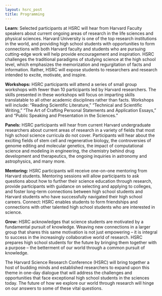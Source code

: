```yaml
---
layout: hsrc_post
title: Programming
---
```


**Learn:** Selected participants at HSRC will hear from Harvard Faculty speakers about current ongoing areas of research in the life sciences and physical sciences. Harvard University is one of the top research institutions in the world, and providing high school students with opportunities to form connections with both Harvard faculty and students who are pursuing cutting-edge work will help provide encouragement and inspiration. HSRC challenges the traditional paradigms of studying science at the high school level, which emphasizes the memorization and regurgitation of facts and information.   Rather, HSRC will expose students to researchers and research intended to excite, motivate, and inspire.

**Workshops:** HSRC participants will attend a series of small group workshops with fewer than 10 participants led by Harvard researchers. The skills presented in these workshops will focus on imparting skills translatable to all other academic disciplines rather than facts. Workshops will include: “Reading Scientific Literature,” “Technical and Scientific Writing,” “The Art of Crafting Personal Statements and Application Essays,” and “Public Speaking and Presentation in the Sciences.”

**Panels:** HSRC participants will hear from current Harvard undergraduate researchers about current areas of research in a variety of fields that most high school science curricula do not cover. Participants will hear about the exciting fields of stem cell and regenerative biology, the controversies of genome editing and molecular genetics, the impact of computational science and modeling in engineering, the chemistry behind drug development and therapeutics, the ongoing inquiries in astronomy and astrophysics, and many more.

**Mentoring:** HSRC participants will receive one-on-one mentoring from Harvard students. Mentoring sessions will allow participants to ask questions about how to further their science education through research, provide participants with guidance on selecting and applying to colleges, and foster long-term connections between high school students and Harvard students who have successfully navigated their high school careers.
Connect: HSRC enables students to form friendships and connections with other talented high school students who are interested in science.

**Grow:** HSRC acknowledges that science students are motivated by a fundamental pursuit of knowledge. Weaving new connections in a larger group that shares this same motivation is not just empowering – it is integral to success in the increasingly collaborative world of research. HSRC prepares high school students for the future by bringing them together with a purpose – the betterment of our world through a common pursuit of knowledge.

The Harvard Science Research Conference (HSRC) will bring together a host of budding minds and established researchers to expand upon this theme in one-day dialogue that will address the challenges and opportunities that face exceptional high school students in the sciences today. The future of how we explore our world through research will hinge on our answers to some of these vital questions.
